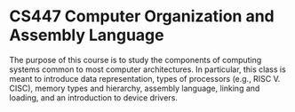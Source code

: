 # CS447 Computer Organization and Assembly Language
The purpose of this course is to study the components of computing systems common to most computer architectures. In particular, this class is meant to introduce data representation, types of processors (e.g., RISC V. CISC), memory types and hierarchy, assembly language, linking and loading, and an introduction to device drivers.
